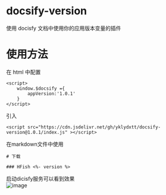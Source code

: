 # docsify-version

使用 docisfy 文档中使用你的应用版本变量的插件

# 使用方法

在 html 中配置

```
<script>
    window.$docsify ={
        appVersion:'1.0.1'
    }
</script>
```

引入

```
<script src="https://cdn.jsdelivr.net/gh/yklydxtt/docsify-version@1.0.1/index.js" ></script>
```

在markdown文件中使用   
```
# 下载

### HFish <%- version %>

```
启动dicisfy服务可以看到效果   
![image](https://user-images.githubusercontent.com/52593709/122228769-c18f5f80-ceea-11eb-820a-fca2bdce8e00.png)
